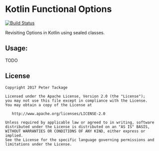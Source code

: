 # Kotlin Functional Options

[![Build Status](https://travis-ci.org/peter-tackage/kotlin-functional-options.svg?branch=master)](https://travis-ci.org/peter-tackage/kotlin-functional-options)

Revisiting Options in Kotlin using sealed classes.

## Usage:

TODO

## License

    Copyright 2017 Peter Tackage

    Licensed under the Apache License, Version 2.0 (the "License");
    you may not use this file except in compliance with the License.
    You may obtain a copy of the License at

       http://www.apache.org/licenses/LICENSE-2.0

    Unless required by applicable law or agreed to in writing, software
    distributed under the License is distributed on an "AS IS" BASIS,
    WITHOUT WARRANTIES OR CONDITIONS OF ANY KIND, either express or implied.
    See the License for the specific language governing permissions and
    limitations under the License.

